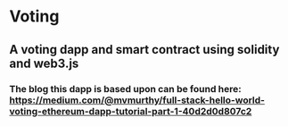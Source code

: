 # Voting
## A voting dapp and smart contract using solidity and web3.js

### The blog this dapp is based upon can be found here: https://medium.com/@mvmurthy/full-stack-hello-world-voting-ethereum-dapp-tutorial-part-1-40d2d0d807c2
